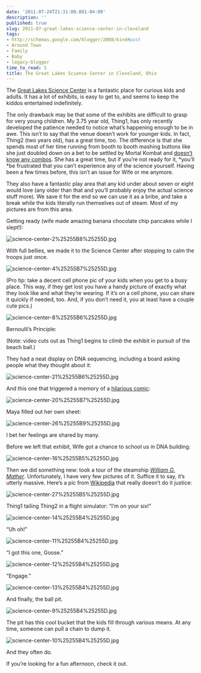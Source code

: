 ```yaml
---
date: '2011-07-24T21:31:00.001-04:00'
description: ''
published: true
slug: 2011-07-great-lakes-science-center-in-cleveland
tags:
- http://schemas.google.com/blogger/2008/kind#post
- Around Town
- Family
- Baby
- legacy-blogger
time_to_read: 5
title: The Great Lakes Science Center in Cleveland, Ohio
---
```



The [Great Lakes Science Center](http://www.glsc.org/) is a fantastic place for curious kids and adults. It has a lot of exhibits, is easy to get to, and seems to keep the kiddos entertained indefinitely. 

The only drawback may be that some of the exhibits are difficult to grasp for very young children. My 3.75 year old, Thing1, has only recently developed the patience needed to notice what’s happening enough to be in awe. This isn’t to say that the venue doesn’t work for younger kids. In fact, Thing2 (two years old), has a great time, too. The difference is that she spends most of her time running from booth to booth mashing buttons like she just doubled down on a bet to be settled by Mortal Kombat and [doesn’t know any combos](http://en.wikipedia.org/wiki/Eddy_Gordo#Other_appearances). She has a great time, but if you’re not ready for it, *you’ll *be frustrated that you can’t experience any of the science yourself. Having been a few times before, this isn’t an issue for Wife or me anymore.

They also have a fantastic play area that any kid under about seven or eight would love (any older than that and you’ll probably enjoy the actual science stuff more). We save it for the end so we can use it as a bribe, and take a break while the kids literally run themselves out of steam. Most of my pictures are from this area.

Getting ready (wife made amazing banana chocolate chip pancakes while I slept!):  

![science-center-2%25255B8%25255D.jpg](science-center-2%25255B8%25255D.jpg)  

With full bellies, we made it to the Science Center after stopping to calm the troops just once.   

![science-center-4%25255B7%25255D.jpg](science-center-4%25255B7%25255D.jpg)

(Pro tip: take a decent cell phone pic of your kids when you get to a busy place. This way, if they get lost you have a handy picture of exactly what they look like and what they’re wearing. If it’s on a cell phone, you can share it quickly if needed, too. And, if you don’t need it, you at least have a couple cute pics.)  

![science-center-8%25255B6%25255D.jpg](science-center-8%25255B6%25255D.jpg)  

Bernoulli’s Principle:  



(Note: video cuts out as Thing1 begins to *climb* the exhibit in pursuit of the beach ball.)

They had a neat display on DNA sequencing, including a board asking people what they thought about it:

![science-center-21%25255B6%25255D.jpg](science-center-21%25255B6%25255D.jpg)

And this one that triggered a memory of a [hilarious comic](http://hyperboleandahalf.blogspot.com/2010/04/alot-is-better-than-you-at-everything.html):

![science-center-20%25255B7%25255D.jpg](science-center-20%25255B7%25255D.jpg)    

Maya filled out her own sheet:  

![science-center-26%25255B9%25255D.jpg](science-center-26%25255B9%25255D.jpg)  

I bet her feelings are shared by many. 

Before we left that exhibit, Wife got a chance to school us in DNA building:  

![science-center-16%25255B5%25255D.jpg](science-center-16%25255B5%25255D.jpg)

Then we did something new: took a tour of the steamship [*William G. Mather*](http://www.glsc.org/mather_museum.php). Unfortunately, I have very few pictures of it. Suffice it to say, it’s utterly massive. Here’s a pic from [Wikipedia](http://en.wikipedia.org/wiki/Steamship_William_G._Mather_Maritime_Museum) that really doesn’t do it justice:

![science-center-27%25255B5%25255D.jpg](science-center-27%25255B5%25255D.jpg)  

Thing1 tailing Thing2 in a flight simulator: “I’m on your six!”

![science-center-14%25255B4%25255D.jpg](science-center-14%25255B4%25255D.jpg)

“Uh oh!”

![science-center-11%25255B4%25255D.jpg](science-center-11%25255B4%25255D.jpg)

“I got this one, Goose.”

![science-center-12%25255B4%25255D.jpg](science-center-12%25255B4%25255D.jpg)

“Engage.”

![science-center-13%25255B4%25255D.jpg](science-center-13%25255B4%25255D.jpg)

And finally, the ball pit.

![science-center-9%25255B4%25255D.jpg](science-center-9%25255B4%25255D.jpg)

The pit has this cool bucket that the kids fill through various means. At any time, someone can pull a chain to dump it.

![science-center-10%25255B4%25255D.jpg](science-center-10%25255B4%25255D.jpg)    

And they often do.  



If you’re looking for a fun afternoon, check it out.